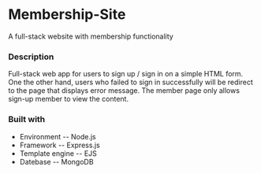 # Membership-Site
A full-stack website with membership functionality

### Description
Full-stack web app for users to sign up / sign in on a simple HTML form. One the other hand, users who failed to sign in successfully will be redirect to the page that displays error message. The member page only allows sign-up member to view the content. 
### Built with
* Environment -- Node.js
* Framework -- Express.js 
* Template engine -- EJS
* Datebase -- MongoDB
